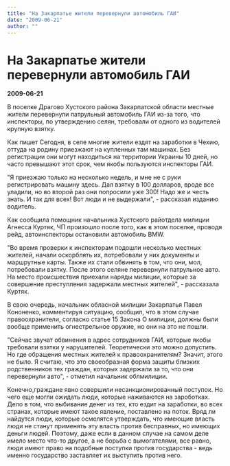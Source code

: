 ```yaml
---
title: "На Закарпатье жители перевернули автомобиль ГАИ"
date: "2009-06-21"
author: ""
---
```


# На Закарпатье жители перевернули автомобиль ГАИ

**2009-06-21** 

В поселке Драгово Хустского района Закарпатской области местные жители перевернули патрульный автомобиль ГАИ из-за того, что инспекторы, по утверждению селян, требовали от одного из водителей крупную взятку.

Как пишет Сегодня, в селе многие жители ездят на заработки в Чехию, оттуда на родину приезжают на купленных там машинах. Без регистрации они могут находиться на территории Украины 10 дней, но часто превышают этот срок, чем якобы пользуются инспекторы ГАИ.

"Я приезжаю только на несколько недель, и мне не с руки регистрировать машину здесь. Дал взятку в 100 долларов, вроде все уладили, но во второй раз они попросили уже 300! Надо же и честь знать. И так для всех! Вот люди и не выдержали", - рассказал изданию водитель.

Как сообщила помощник начальника Хустского райотдела милиции Агнесса Куртяк, ЧП произошло после того, как в этом поселке, проводя рейд, автоинспекторы остановили автомобиль BMW.

"Во время проверки к инспекторам подошли несколько местных жителей, начали оскорблять их, потребовали у них документы и маршрутные карты. Также их стали обвинять в том, что они, мол, потребовали взятку. После этого селяне перевернули патрульное авто. На место происшествия приехали наряды милиции, которые за совершение преступления задержали местных жителей", - рассказала Куртяк.

В свою очередь, начальник обласной милиции Закарпатья Павел Кононенко, комментируя ситуацию, сообщил, что в этом случае правоохранители, согласно статье 15 Закона О милиции, должны были вообще применить огнестрельное оружие, но они на это не пошли.

"Сейчас звучат обвинения в адрес сотрудников ГАИ, которые якобы требовали взятки у нарушителей. Теоретически это можно допустить. Но где обращения местных жителей к правоохранителям? Значит, этого не было. Я считаю, что это своеобразная форма защиты близких родственников тех граждан, которых задержали за то, что они перевернули авто", - отметил начальник облмилиции.

Конечно,граждане явно совершили несанкционированный поступок. Но чего еще могли ожидать люди, которые наживаются на зароботках. Дело в том, что выбивание денег из тех, кто ездит на заработки, во всех странах, которые имеют такое явление, поставлено на поток. Вряд ли найдутся люди, которые осмелятся утверждать, что имеющие власть люди не станут применять эту власть против бесправных, но имеющих деньги людей. Поэтому, даже если в данном случае на самом деле имело место что-то другое, а не борьба с вымогателями, все равно, люди имеют право на подобные поступки против государства - ведь именно государство заставляет их выступить против него.
